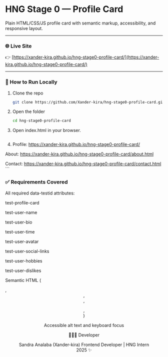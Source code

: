 # HNG Stage 0 — Profile Card

Plain HTML/CSS/JS profile card with semantic markup, accessibility, and responsive layout.

---

### 🌐 Live Site
👉 [https://xander-kira.github.io/hng-stage0-profile-card/](https://xander-kira.github.io/hng-stage0-profile-card/)

---

### 🧠 How to Run Locally
1. Clone the repo  
      ```bash
   git clone https://github.com/Xander-kira/hng-stage0-profile-card.git
     ``` 

2. Open the folder  
    ```bash
   cd hng-stage0-profile-card
    ``` 

3. Open index.html in your browser.
   
   ```
5. Profile: https://xander-kira.github.io/hng-stage0-profile-card/

About: https://xander-kira.github.io/hng-stage0-profile-card/about.html

Contact: https://xander-kira.github.io/hng-stage0-profile-card/contact.html
    ```

### ✅ Requirements Covered
All required data-testid attributes:

test-profile-card

test-user-name

test-user-bio

test-user-time

test-user-avatar

test-user-social-links

test-user-hobbies

test-user-dislikes

Semantic HTML (<article>, <header>, <section>, <figure>, <nav>)

Accessible alt text and keyboard focus

👩🏽‍💻 Developer

Sandra Analaba (Xander-kira)
Frontend Developer | HNG Intern 2025 ✨
